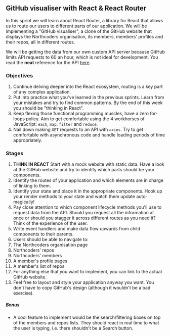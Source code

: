 ## GitHub visualiser with React & React Router

In this sprint we will learn about React Router, a library for React that allows us to route our users to different parts of our application. We will be implementing a "GitHub visualiser", a clone of the GitHub website that displays the Northcoders organisation, its members, members' profiles and their repos, all in different routes.

We will be getting the data from our own custom API server because GitHub limits API requests to 60 an hour, which is not ideal for development. You read the **neat** reference for the API [here](https://northcoders-github-api.herokuapp.com/).

### Objectives

1. Continue delving deeper into the React ecosystem, routing is a key part of any complex application.
2. Put into practice what you've learned in the previous sprints. Learn from your mistakes and try to find common patterns. By the end of this week you should be "thinking in React".
3. Keep flexing those functional programming muscles, have a zero for-loops policy. Aim to get comfortable using the 4 workhorses of JavaScript: `each`, `map`, `filter` and `reduce`.
4. Nail down making `GET` requests to an API with `axios`. Try to get comfortable with asynchronous code and handle loading periods of time appropriately.

### Stages

1. **THINK IN REACT** Start with a mock website with static data. Have a look at the GitHub website and try to identify which parts should be your components.
2. Identify the routes of your application and which elements are in charge of linking to them.
3. Identify your state and place it in the appropriate components. Hook up your render methods to your state and watch them update auto-magically!
4. Pay close attention to which component lifecycle methods you'll use to request data from the API. Should you request all the information at once or should you stagger it across different routes as you need it? Think of the experience of the user.
5. Write event handlers and make data flow upwards from child components to their parents.
6. Users should be able to navigate to:
  1. The Northcoders organisation page
  2. Northcoders' repos
  3. Northcoders' members
  4. A member's profile pages
  5. A member's list of repos
  6. For anything else that you want to implement, you can link to the actual GitHub website.
7. Feel free to layout and style your application anyway you want. You don't have to copy GitHub's design (although it wouldn't be a bad exercise).

##### Bonus

- A cool feature to implement would be the search/filtering boxes on top of the members and repos lists. They should react in real time to what the user is typing, i.e. there shouldn't be a Search button.
